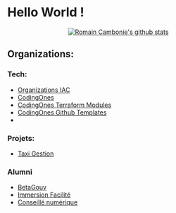 # Hello World !

<div align="center">

[![Romain Cambonie's github stats](https://github-readme-stats.vercel.app/api?username=romain-cambonie&title_color=fff&icon_color=8B959E&text_color=9f9f9f&bg_color=0E1217)](https://github.com/romain-cambonie)


</div>

## Organizations:
### Tech:
- [Organizations IAC](https://github.com/organizations-infrastructure)
- [CodingOnes](https://github.com/codingones)
- [CodingOnes Terraform Modules](https://github.com/codingones-terraform-modules)
- [CodingOnes Github Templates](https://github.com/codingones-github-templates)
- 

### Projets:
- [Taxi Gestion](https://github.com/taxi-gestion)

### Alumni
- [BetaGouv](https://github.com/betagouv/)
- [Immersion Facilité](https://github.com/gip-inclusion/immersion-facile)
- [Conseillé numérique](https://github.com/gip-inclusion/immersion-facile)
